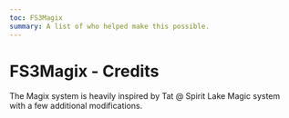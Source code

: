 ```yaml
---
toc: FS3Magix
summary: A list of who helped make this possible.
---
```

# FS3Magix - Credits

The Magix system is heavily inspired by Tat @ Spirit Lake Magic system with a few additional modifications.
